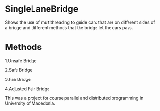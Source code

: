 # SingleLaneBridge
Shows the use of multithreading to guide cars that are on  different sides of a bridge and different methods that the bridge let the cars pass. 

# Methods
1.Unsafe Bridge

2.Safe Bridge

3.Fair Bridge

4.Adjusted Fair Bridge

This was a project for course parallel and distributed programming in University of Macedonia.
